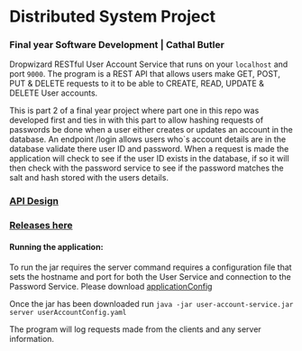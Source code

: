 # Distributed System Project
### Final year Software Development | Cathal Butler

Dropwizard RESTful User Account Service that runs on your `localhost` and port `9000`. The program is a REST API that 
allows users make GET, POST, PUT & DELETE requests to it to be able to CREATE, READ, UPDATE & DELETE User accounts.

This is part 2 of a final year project where part one in this repo was developed first and ties in with this part to allow
hashing requests of passwords be done when a user either creates or updates an account in the database. An endpoint /login
allows users who`s account details are in the database validate there user ID and password. When a request is made 
the application will check to see if the user ID exists in the database, if so it will then check with the password service
to see if the password matches the salt and hash stored with the users details. 

### [API Design](https://app.swaggerhub.com/apis/butlawr/UserAccountAPI/1.0)

### [Releases here](https://github.com/butlawr/grpc-user-account-mangement/releases)

#### Running the application:
To run the jar requires the server command requires a configuration file that sets the hostname and port for both the 
User Service and connection to the Password Service. Please download [applicationConfig](https://github.com/butlawr/grpc-user-account-mangement/blob/master/user_account_service/userAccountConfig.yaml)

Once the jar has been downloaded run `java -jar user-account-service.jar server userAccountConfig.yaml`

The program will log requests made from the clients and any server information.